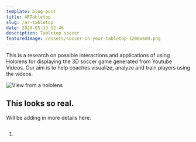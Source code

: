 ```yaml
---
template: blog-post
title: ARTabletop
slug: /ar-tabletop
date: 2020-05-13 12:46
description: Tabletop soccer
featuredImage: /assets/soccer-on-your-tabletop-1200x689.png
---
```

This is a research on possible interactions and applications of using Hololens for displaying the 3D soccer game generated from Youtube Videos. Our aim is to help coaches visualize, analyze and train players using the videos.



![View from a hololens](/assets/s02.jpg "View from a hololens")

## This looks so real.

Will be adding in more details here.

![]()

1.